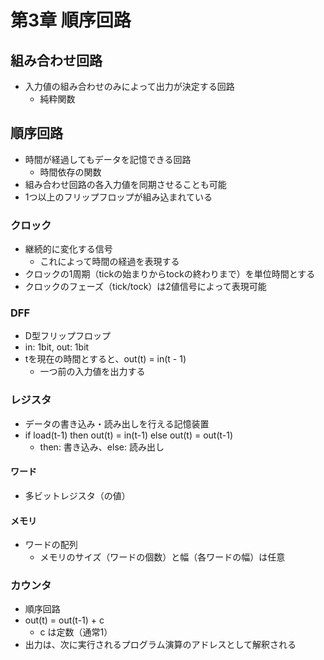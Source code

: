 # 第3章 順序回路

## 組み合わせ回路

- 入力値の組み合わせのみによって出力が決定する回路
    - 純粋関数

## 順序回路

- 時間が経過してもデータを記憶できる回路
    - 時間依存の関数
- 組み合わせ回路の各入力値を同期させることも可能
- 1つ以上のフリップフロップが組み込まれている

### クロック

- 継続的に変化する信号
    - これによって時間の経過を表現する
- クロックの1周期（tickの始まりからtockの終わりまで）を単位時間とする
- クロックのフェーズ（tick/tock）は2値信号によって表現可能

### DFF

- D型フリップフロップ
- in: 1bit, out: 1bit
- tを現在の時間とすると、out(t) = in(t - 1)
    - 一つ前の入力値を出力する

### レジスタ

- データの書き込み・読み出しを行える記憶装置
- if load(t-1) then out(t) = in(t-1) else out(t) = out(t-1)
    - then: 書き込み、else: 読み出し

#### ワード

- 多ビットレジスタ（の値）

#### メモリ

- ワードの配列
    - メモリのサイズ（ワードの個数）と幅（各ワードの幅）は任意

### カウンタ

- 順序回路
- out(t) = out(t-1) + c
    - c は定数（通常1）
- 出力は、次に実行されるプログラム演算のアドレスとして解釈される
